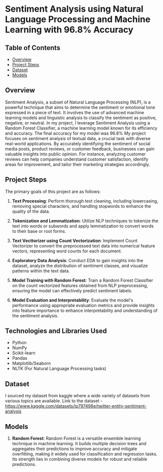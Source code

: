 # Sentiment Analysis using Natural Language Processing and Machine Learning with 96.8% Accuracy


## Table of Contents

- [Overview](#overview)
- [Project Steps](#project-steps)
- [Dataset](#dataset)
- [Models](#models)


## Overview

Sentiment Analysis, a subset of Natural Language Processing (NLP), is a powerful technique that aims to determine the sentiment or emotional tone expressed in a piece of text. It involves the use of advanced machine learning models and linguistic analysis to classify the sentiment as positive, negative, or neutral. In my project, I leverage Sentiment Analysis using a Random Forest Classifier, a machine learning model known for its efficiency and accuracy. The final accuracy for my model was 96.8%
My project focuses on sentiment analysis of textual data, a crucial task with diverse real-world applications. By accurately identifying the sentiment of social media posts, product reviews, or customer feedback, businesses can gain valuable insights into public opinion. For instance, analyzing customer reviews can help companies understand customer satisfaction, identify areas for improvement, and tailor their marketing strategies accordingly.


## Project Steps

The primary goals of this project are as follows:

1. **Text Processing**: Perform thorough text cleaning, including lowercasing, removing special characters, and handling stopwords to enhance the quality of the data.

2. **Tokenization and Lemmatization**: Utilize NLP techniques to tokenize the text into words or subwords and apply lemmatization to convert words to their base or root forms.

3. **Text Vecttorizer using Count Vectorization**: Implement Count Vectorizer to convert the preprocessed text data into numerical feature vectors, representing word counts for each document.

4. **Exploratory Data Analysis**: Conduct EDA to gain insights into the dataset, analyze the distribution of sentiment classes, and visualize patterns within the text data.

5. **Model Training with Random Forest**: Train a Random Forest Classifier on the count vectorized features obtained from NLP preprocessing, ensuring the model can effectively predict sentiment labels.

6. **Model Evaluation and Interpretability**: Evaluate the model's performance using appropriate evaluation metrics and provide insights into feature importance to enhance interpretability and understanding of the sentiment analysis.


## Technologies and Libraries Used

- Python
- NumPy
- Scikit-learn
- Pandas
- Matplotlib/Seaborn
- NLTK (For Natural Language Processing tasks)


## Dataset

I sourced my dataset from kaggle where a wide variety of datasets from various topics are available.
Link to the dataset - https://www.kaggle.com/datasets/jp797498e/twitter-entity-sentiment-analysis


## Models

1. **Random Forest**: Random Forest is a versatile ensemble learning technique in machine learning. It builds multiple decision trees and aggregates their predictions to improve accuracy and mitigate overfitting, making    it widely used for classification and regression tasks. Its strength lies in combining diverse models for robust and reliable predictions.

